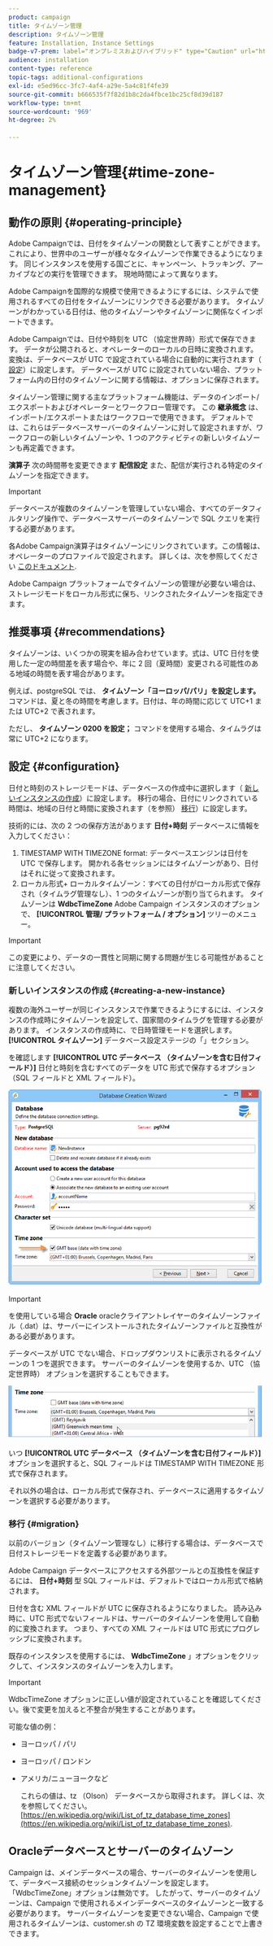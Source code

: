 ```yaml
---
product: campaign
title: タイムゾーン管理
description: タイムゾーン管理
feature: Installation, Instance Settings
badge-v7-prem: label="オンプレミスおよびハイブリッド" type="Caution" url="https://experienceleague.adobe.com/docs/campaign-classic/using/installing-campaign-classic/architecture-and-hosting-models/hosting-models-lp/hosting-models.html?lang=ja" tooltip="オンプレミスデプロイメントとハイブリッドデプロイメントにのみ適用されます"
audience: installation
content-type: reference
topic-tags: additional-configurations
exl-id: e5ed96cc-3fc7-4af4-a29e-5a4c81f4fe39
source-git-commit: b666535f7f82d1b8c2da4fbce1bc25cf8d39d187
workflow-type: tm+mt
source-wordcount: '969'
ht-degree: 2%

---
```


# タイムゾーン管理{#time-zone-management}



## 動作の原則 {#operating-principle}

Adobe Campaignでは、日付をタイムゾーンの関数として表すことができます。これにより、世界中のユーザーが様々なタイムゾーンで作業できるようになります。 同じインスタンスを使用する国ごとに、キャンペーン、トラッキング、アーカイブなどの実行を管理できます。 現地時間によって異なります。

Adobe Campaignを国際的な規模で使用できるようにするには、システムで使用されるすべての日付をタイムゾーンにリンクできる必要があります。 タイムゾーンがわかっている日付は、他のタイムゾーンやタイムゾーンに関係なくインポートできます。

Adobe Campaignでは、日付や時刻を UTC （協定世界時）形式で保存できます。 データが公開されると、オペレーターのローカルの日時に変換されます。 変換は、データベースが UTC で設定されている場合に自動的に実行されます（ [設定](#configuration)）に設定します。 データベースが UTC に設定されていない場合、プラットフォーム内の日付のタイムゾーンに関する情報は、オプションに保存されます。

タイムゾーン管理に関する主なプラットフォーム機能は、データのインポート/エクスポートおよびオペレーターとワークフロー管理です。 この **継承概念** は、インポート/エクスポートまたはワークフローで使用できます。 デフォルトでは、これらはデータベースサーバーのタイムゾーンに対して設定されますが、ワークフローの新しいタイムゾーンや、1 つのアクティビティの新しいタイムゾーンも再定義できます。

**演算子** 次の時間帯を変更できます **配信設定** また、配信が実行される特定のタイムゾーンを指定できます。

>[!IMPORTANT]
>
>データベースが複数のタイムゾーンを管理していない場合、すべてのデータフィルタリング操作で、データベースサーバーのタイムゾーンで SQL クエリを実行する必要があります。

各Adobe Campaign演算子はタイムゾーンにリンクされています。この情報は、オペレーターのプロファイルで設定されます。 詳しくは、次を参照してください [このドキュメント](../../platform/using/access-management.md).

Adobe Campaign プラットフォームでタイムゾーンの管理が必要ない場合は、ストレージモードをローカル形式に保ち、リンクされたタイムゾーンを指定できます。

## 推奨事項 {#recommendations}

タイムゾーンは、いくつかの現実を組み合わせています。式は、UTC 日付を使用した一定の時間差を表す場合や、年に 2 回（夏時間）変更される可能性のある地域の時間を表す場合があります。

例えば、postgreSQL では、 **タイムゾーン「ヨーロッパ/パリ」を設定します。** コマンドは、夏と冬の時間を考慮します。日付は、年の時間に応じて UTC+1 または UTC+2 で表されます。

ただし、 **タイムゾーン 0200 を設定；** コマンドを使用する場合、タイムラグは常に UTC+2 になります。

## 設定 {#configuration}

日付と時刻のストレージモードは、データベースの作成中に選択します（ [新しいインスタンスの作成](#creating-a-new-instance)）に設定します。 移行の場合、日付にリンクされている時間は、地域の日付と時間に変換されます（を参照） [移行](#migration)）に設定します。

技術的には、次の 2 つの保存方法があります **日付+時刻** データベースに情報を入力してください：

1. TIMESTAMP WITH TIMEZONE format: データベースエンジンは日付を UTC で保存します。 開かれる各セッションにはタイムゾーンがあり、日付はそれに従って変換されます。
1. ローカル形式+ ローカルタイムゾーン：すべての日付がローカル形式で保存され（タイムラグ管理なし）、1 つのタイムゾーンが割り当てられます。 タイムゾーンは **WdbcTimeZone** Adobe Campaign インスタンスのオプションで、 **[!UICONTROL 管理/ プラットフォーム / オプション]** ツリーのメニュー。

>[!IMPORTANT]
>
>この変更により、データの一貫性と同期に関する問題が生じる可能性があることに注意してください。

### 新しいインスタンスの作成 {#creating-a-new-instance}

複数の海外ユーザーが同じインスタンスで作業できるようにするには、インスタンスの作成時にタイムゾーンを設定して、国家間のタイムラグを管理する必要があります。 インスタンスの作成時に、で日時管理モードを選択します。 **[!UICONTROL タイムゾーン]** データベース設定ステージの「」セクション。

を確認します **[!UICONTROL UTC データベース （タイムゾーンを含む日付フィールド）]** 日付と時刻を含むすべてのデータを UTC 形式で保存するオプション （SQL フィールドと XML フィールド）。

![](assets/install_wz_select_utc_option.png)

>[!IMPORTANT]
>
>を使用している場合 **Oracle** oracleクライアントレイヤーのタイムゾーンファイル（.dat）は、サーバーにインストールされたタイムゾーンファイルと互換性がある必要があります。

データベースが UTC でない場合、ドロップダウンリストに表示されるタイムゾーンの 1 つを選択できます。 サーバーのタイムゾーンを使用するか、UTC （協定世界時） オプションを選択することもできます。

![](assets/install_wz_unselect_utc_option.png)

いつ **[!UICONTROL UTC データベース （タイムゾーンを含む日付フィールド）]** オプションを選択すると、SQL フィールドは TIMESTAMP WITH TIMEZONE 形式で保存されます。

それ以外の場合は、ローカル形式で保存され、データベースに適用するタイムゾーンを選択する必要があります。

### 移行 {#migration}

以前のバージョン（タイムゾーン管理なし）に移行する場合は、データベースで日付ストレージモードを定義する必要があります。

Adobe Campaign データベースにアクセスする外部ツールとの互換性を保証するには、 **日付+時刻** 型 SQL フィールドは、デフォルトではローカル形式で格納されます。

日付を含む XML フィールドが UTC に保存されるようになりました。 読み込み時に、UTC 形式でないフィールドは、サーバーのタイムゾーンを使用して自動的に変換されます。 つまり、すべての XML フィールドは UTC 形式にプログレッシブに変換されます。

既存のインスタンスを使用するには、 **WdbcTimeZone** 」オプションをクリックして、インスタンスのタイムゾーンを入力します。

>[!IMPORTANT]
>
>WdbcTimeZone オプションに正しい値が設定されていることを確認してください。後で変更を加えると不整合が発生することがあります。

可能な値の例：

* ヨーロッパ / パリ
* ヨーロッパ / ロンドン
* アメリカ/ニューヨークなど

  これらの値は、tz （Olson） データベースから取得されます。 詳しくは、次を参照してください。 [https://en.wikipedia.org/wiki/List_of_tz_database_time_zones](https://en.wikipedia.org/wiki/List_of_tz_database_time_zones).

## Oracleデータベースとサーバーのタイムゾーン

Campaign は、メインデータベースの場合、サーバーのタイムゾーンを使用して、データベース接続のセッションタイムゾーンを設定します。 「WdbcTimeZone」オプションは無効です。 したがって、サーバーのタイムゾーンは、Campaign で使用されるメインデータベースのタイムゾーンと一致する必要があります。 サーバータイムゾーンを変更できない場合、Campaign で使用されるタイムゾーンは、customer.sh の TZ 環境変数を設定することで上書きできます。
